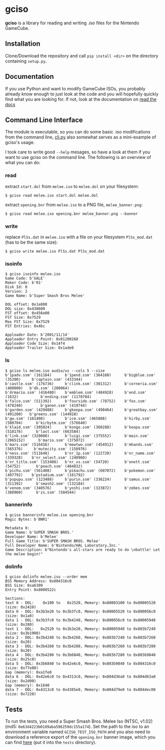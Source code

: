 # gciso
**gciso** is a library for reading and writing *.iso* files for the Nintendo GameCube.

## Installation
Clone/Download the repository and call `pip install <dir>` on the directory containing `setup.py`.

## Documentation
If you use Python and want to modify GameCube ISOs, you probably already know enough to just look at the code and you will hopefully quickly find what you are looking for. If not, look at the documentation on [read the docs](http://gciso.rtfd.io/)

## Command Line Interface
The module is executable, so you can do some basic .iso modifications from the command line, [cli.py]() also somewhat serves as a mini-example of gciso's usage.

I took care to write good `--help` mesages, so have a look at them if you want to use gciso on the command line. The following is an overview of what you can do:

### read
extract `start.dol` from `melee.iso` to `melee.dol` on your filesystem:
```console
$ gciso read melee.iso start.dol melee.dol
```

extract `opening.bnr` from `melee.iso` to a PNG file, `melee_banner.png`:
```console
$ gciso read melee.iso opening.bnr melee_banner.png --banner
```

### write
replace `PlSs.dat` in `melee.iso` with a file on your filesystem `PlSs_mod.dat` (has to be the same size):
```console
$ gciso write melee.iso PlSs.dat PlSs_mod.dat
```

### isoinfo
```console
$ gciso isoinfo melee.iso
Game Code: b'GALE'
Maker Code: b'01'
Disk Id: 0
Version: 2
Game Name: b'Super Smash Bros Melee'

DOL offset: 0x1e800
DOL size: 0x438600
FST offset: 0x456e00
FST Size: 0x7529
Max FST Size: 0x7529
FST Entries: 0x4bc

Apploader Date: b'2001/11/14'
Apploader Entry Point: 0x81200268
Apploader Code Size: 0x14f4
Apploader Trailer Size: 0x1ade0
```

### ls
```console
$ gciso ls melee.iso audio/us --cols 5 --size
b'1padv.ssm' (161184)      b'1pend.ssm' (364160)      b'bigblue.ssm' (35200)     b'captain.ssm' (433344)
b'castle.ssm' (176736)     b'clink.ssm' (301312)      b'corneria.ssm' (400000)   b'dk.ssm' (208064)
b'drmario.ssm' (416480)    b'emblem.ssm' (484928)     b'end.ssm' (1632)          b'ending.ssm' (1170784)
b'falco.ssm' (511392)      b'fourside.ssm' (78752)    b'fox.ssm' (478240)        b'ganon.ssm' (419744)
b'garden.ssm' (429408)     b'gkoopa.ssm' (490464)     b'greatbay.ssm' (491200)   b'greens.ssm' (144928)
b'gw.ssm' (161408)         b'ice.ssm' (465888)        b'kirby.ssm' (580704)      b'kirbytm.ssm' (576640)
b'klaid.ssm' (305024)      b'kongo.ssm' (360288)      b'koopa.ssm' (518176)      b'last.ssm' (663584)
b'link.ssm' (320000)       b'luigi.ssm' (375552)      b'main.ssm' (2065152)      b'mario.ssm' (375072)
b'mars.ssm' (516416)       b'mewtwo.ssm' (454912)     b'mhands.ssm' (565376)     b'mutecity.ssm' (150976)
b'ness.ssm' (511648)       b'nr_1p.ssm' (122720)      b'nr_name.ssm' (339328)    b'nr_select.ssm' (240960)
b'nr_title.ssm' (153408)   b'nr_vs.ssm' (54720)       b'onett.ssm' (54752)       b'peach.ssm' (404832)
b'pichu.ssm' (561408)      b'pikachu.ssm' (607072)    b'pokemon.ssm' (497792)    b'pstadium.ssm' (101792)
b'pupupu.ssm' (123488)     b'purin.ssm' (336224)      b'samus.ssm' (311392)      b'smash2.sem' (132184)
b'venom.ssm' (340576)      b'yoshi.ssm' (323872)      b'zebes.ssm' (388960)      b'zs.ssm' (584544)
```

### bannerinfo
```console
$ gciso bannerinfo melee.iso opening.bnr
Magic Bytes: b'BNR1'

Metadata 0:
Game Name: b'SUPER SMASH BROS.'
Developer Name: b'Melee'
Full Game Title: b'SUPER SMASH BROS. Melee'
Full Developer Name: b'Nintendo/HAL Laboratory,Inc.'
Game Description: b"Nintendo's all-stars are ready to do \nbattle! Let the melee begin!"
```

### dolinfo
```console
$ gciso dolinfo melee.iso --order mem
BSS Memory Address: 0x804316c0
BSS Size: 0xa6309
Entry Point: 0x8000522c

Sections:
text 0 - DOL:    0x100 to   0x2520, Memory: 0x80003100 to 0x80005520 (size: 0x2420)
data 0 - DOL: 0x3b3e20 to 0x3b3fc0, Memory: 0x80005520 to 0x800056c0 (size: 0x1a0)
data 1 - DOL: 0x3b3fc0 to 0x3b4240, Memory: 0x800056c0 to 0x80005940 (size: 0x280)
text 1 - DOL:   0x2520 to 0x3b3e20, Memory: 0x80005940 to 0x803b7240 (size: 0x3b1900)
data 2 - DOL: 0x3b4240 to 0x3b4260, Memory: 0x803b7240 to 0x803b7260 (size: 0x20)
data 3 - DOL: 0x3b4260 to 0x3b4280, Memory: 0x803b7260 to 0x803b7280 (size: 0x20)
data 4 - DOL: 0x3b4280 to 0x3b6840, Memory: 0x803b7280 to 0x803b9840 (size: 0x25c0)
data 5 - DOL: 0x3b6840 to 0x42e6c0, Memory: 0x803b9840 to 0x804316c0 (size: 0x77e80)
Gap (memory): 0xa1fe0
data 6 - DOL: 0x42e6c0 to 0x4313c0, Memory: 0x804d36a0 to 0x804d63a0 (size: 0x2d00)
Gap (memory): 0x1640
data 7 - DOL: 0x4313c0 to 0x4385e0, Memory: 0x804d79e0 to 0x804dec00 (size: 0x7220)
```

## Tests
To run the tests, you need a Super Smash Bros. Melee Iso (NTSC, v1.02) (md5: `0e63d4223b01d9aba596259dc155a174`).
Set the path to the iso to an environment variable named `GCISO_TEST_ISO_PATH` and you also need to download a reference export of the `opening.bnr` banner image, which you can find [here](http://download.theshoemaker.de/gciso_test/banner_ref.png) (put it into the `tests` directory).
